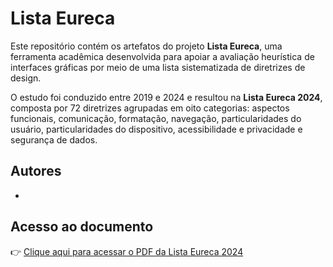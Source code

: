 # Lista Eureca

Este repositório contém os artefatos do projeto **Lista Eureca**, uma ferramenta acadêmica desenvolvida para apoiar a avaliação heurística de interfaces gráficas por meio de uma lista sistematizada de diretrizes de design.

O estudo foi conduzido entre 2019 e 2024 e resultou na **Lista Eureca 2024**, composta por 72 diretrizes agrupadas em oito categorias: aspectos funcionais, comunicação, formatação, navegação, particularidades do usuário, particularidades do dispositivo, acessibilidade e privacidade e segurança de dados.

## Autores

-

## Acesso ao documento

👉 [Clique aqui para acessar o PDF da Lista Eureca 2024](./listas/ListaEureca2024.pdf)
